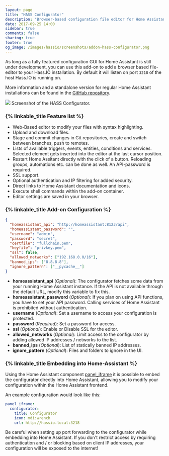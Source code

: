 ```yaml
---
layout: page
title: "HASS Configurator"
description: "Browser-based configuration file editor for Home Assistant."
date: 2017-09-25 14:00
sidebar: true
comments: false
sharing: true
footer: true
og_image: /images/hassio/screenshots/addon-hass-configurator.png
---
```


As long as a fully featured configuration GUI for Home Assistant is still under development, you can use this add-on to add a browser based file-editor to your Hass.IO installation. By default it will listen on port `3218` of the host Hass.IO is running on.

More information and a standalone version for regular Home Assistant installations can be found in the [GitHub repository][code].

[code]: https://github.com/danielperna84/hass-configurator

<p class='img'>
<img src='/images/hassio/screenshots/addon-hass-configurator.png'>
Screenshot of the HASS Configurator.
</p>

### {% linkable_title Feature list %}

- Web-Based editor to modify your files with syntax highlighting.
- Upload and download files.
- Stage and commit changes in Git repositories, create and switch between branches, push to remotes.
- Lists of available triggers, events, entities, conditions and services. Selected element gets inserted into the editor at the last cursor position.
- Restart Home Assitant directly with the click of a button. Reloading groups, automations etc. can be done as well. An API-password is required.
- SSL support.
- Optional authentication and IP filtering for added security.
- Direct links to Home Assistant documentation and icons.
- Execute shell commands within the add-on container.
- Editor settings are saved in your browser.

### {% linkable_title Add-on Configuration %}

```json
{
  "homeassistant_api": "http://homeassistant:8123/api",
  "homeassistant_password": "",
  "username": "admin",
  "password": "secret",
  "certfile": "fullchain.pem",
  "keyfile": "privkey.pem",
  "ssl": false,
  "allowed_networks": ["192.168.0.0/16"],
  "banned_ips": ["8.8.8.8"],
  "ignore_pattern": ["__pycache__"]
}
```

- **homeassistant_api** (*Optional*): The configurator fetches some data from your running Home Assistant instance. If the API is not available through the default URL, modify this variable to fix this.
- **homeassistant_password** (*Optional*): If you plan on using API functions, you have to set your API password. Calling services of Home Assistant is prohibited without authentication.
- **username** (*Optional*): Set a username to access your configuration is protected.
- **password** (*Required*): Set a password for access.
- **ssl** (*Optional*): Enable or Disable SSL for the editor.
- **allowed_networks** (*Optional*): Limit access to the configurator by adding allowed IP addresses / networks to the list.
- **banned_ips** (*Optional*): List of statically banned IP addresses.
- **ignore_pattern** (*Optional*): Files and folders to ignore in the UI.

### {% linkable_title Embedding into Home-Assistant %}

Using the Home Assistant component [panel_iframe](https://home-assistant.io/components/panel_iframe/) it is possible to embed the configurator directly into Home Assistant, allowing you to modify your configuration within the Home Assistant frontend.

An example configuration would look like this:

```yaml
panel_iframe:
  configurator:
    title: Configurator
    icon: mdi:wrench
    url: http://hassio.local:3218
```

<p class='note warning'>
Be careful when setting up port forwarding to the configurator while embedding into Home Assistant. If you don't restrict access by requiring authentication and / or blocking based on client IP addresses, your configuration will be exposed to the internet!
</p>
